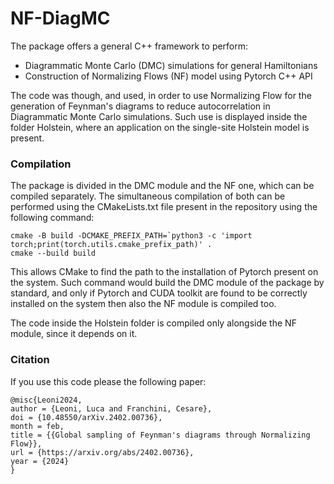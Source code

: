 # NF-DiagMC

The package offers a general C++ framework to perform:

- Diagrammatic Monte Carlo (DMC) simulations for general Hamiltonians
- Construction of Normalizing Flows (NF) model using Pytorch C++ API

The code was though, and used, in order to use Normalizing Flow for the generation of Feynman's diagrams to reduce autocorrelation in Diagrammatic Monte Carlo simulations.
Such use is displayed inside the folder Holstein, where an application on the single-site Holstein model is present.

### Compilation
The package is divided in the DMC module and the NF one, which can be compiled separately.
The simultaneous compilation of both can be performed using the CMakeLists.txt file present in the repository using the following command:
```
cmake -B build -DCMAKE_PREFIX_PATH=`python3 -c 'import torch;print(torch.utils.cmake_prefix_path)' .
cmake --build build
```
This allows CMake to find the path to the installation of Pytorch present on the system.
Such command would build the DMC module of the package by standard, and only if Pytorch and CUDA toolkit are found to be correctly installed on the system then also the NF module is compiled too.

The code inside the Holstein folder is compiled only alongside the NF module, since it depends on it.
### Citation
If you use this code please the following paper:
```
@misc{Leoni2024,
author = {Leoni, Luca and Franchini, Cesare},
doi = {10.48550/arXiv.2402.00736},
month = feb,
title = {{Global sampling of Feynman's diagrams through Normalizing Flow}},
url = {https://arxiv.org/abs/2402.00736},
year = {2024}
}
```
